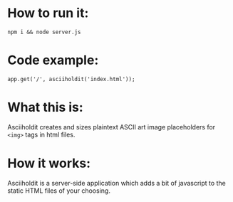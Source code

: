 # How to run it:
`npm i && node server.js`

# Code example:
`app.get('/', asciiholdit('index.html'));`

# What this is:
Asciiholdit creates and sizes plaintext ASCII art image placeholders for `<img>` tags in html files.

# How it works:
Asciiholdit is a server-side application which adds a bit of javascript to the static HTML files of your choosing.